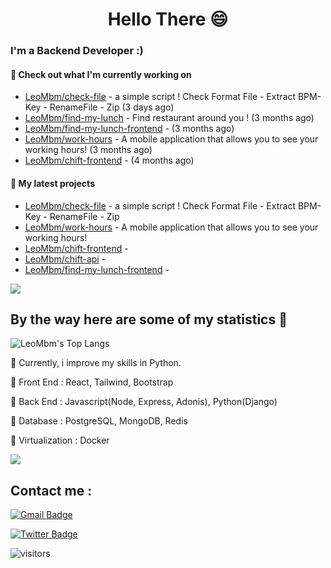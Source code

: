 <h1 align="center">Hello There 😄 </h1>

### I'm a Backend Developer :)

#### 👷 Check out what I'm currently working on

- [LeoMbm/check-file](https://github.com/LeoMbm/check-file) - a simple script ! Check Format File - Extract BPM-Key - RenameFile - Zip (3 days ago)
- [LeoMbm/find-my-lunch](https://github.com/LeoMbm/find-my-lunch) - Find restaurant around you ! (3 months ago)
- [LeoMbm/find-my-lunch-frontend](https://github.com/LeoMbm/find-my-lunch-frontend) -  (3 months ago)
- [LeoMbm/work-hours](https://github.com/LeoMbm/work-hours) - A mobile application that allows you to see your working hours! (3 months ago)
- [LeoMbm/chift-frontend](https://github.com/LeoMbm/chift-frontend) -  (4 months ago)

#### 🌱 My latest projects

- [LeoMbm/check-file](https://github.com/LeoMbm/check-file) - a simple script ! Check Format File - Extract BPM-Key - RenameFile - Zip
- [LeoMbm/work-hours](https://github.com/LeoMbm/work-hours) - A mobile application that allows you to see your working hours!
- [LeoMbm/chift-frontend](https://github.com/LeoMbm/chift-frontend) - 
- [LeoMbm/chift-api](https://github.com/LeoMbm/chift-api) - 
- [LeoMbm/find-my-lunch-frontend](https://github.com/LeoMbm/find-my-lunch-frontend) - 



<a href="https://www.youtube.com/watch?v=nC9dQOnUyao"><img src="https://indianmemetemplates.com/wp-content/uploads/Computer-Guy.jpg"></a>


## By the way here are some of my statistics 🚀
![LeoMbm's Top Langs](https://github-readme-stats.vercel.app/api/top-langs/?username=LeoMbm&theme=tokyonight&layout=compact)

🌱 Currently, i improve my skills in Python.

🧱 Front End : React, Tailwind, Bootstrap

🧱 Back End : Javascript(Node, Express, Adonis), Python(Django)

🧱 Database : PostgreSQL, MongoDB, Redis

🧱 Virtualization : Docker


<a href="https://www.youtube.com/watch?v=dQw4w9WgXcQ"><img src="https://user-images.githubusercontent.com/73097560/115834477-dbab4500-a447-11eb-908a-139a6edaec5c.gif"></a>

## Contact me : 
[![Gmail Badge](https://img.shields.io/badge/-leonidas.j.mbm@gmail.com-blue?style=flat-roundedrectangle&logo=Gmail&logoColor=white&link=mailto:leonidas.j.mbm@gmail.com)](leonidas.j.mbm@gmail.com)

[![Twitter Badge](https://img.shields.io/badge/-@TechLeo777-1ca0f1?style=flat-square&labelColor=1ca0f1&logo=twitter&logoColor=white&link=https://twitter.com/TechLeo777)](https://twitter.com/TechLeo777) 


![visitors](https://komarev.com/ghpvc/?username=LeoMbm&color=yellow)


